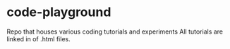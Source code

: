 # code-playground
Repo that houses various coding tutorials and experiments
All tutorials are linked in <head> of .html files.
